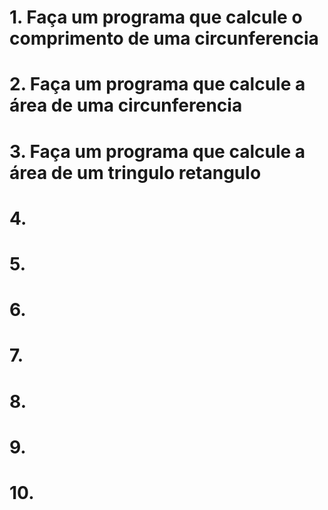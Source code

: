 # 1. Faça um programa que calcule o comprimento de uma circunferencia

# 2. Faça um programa que calcule a área de uma circunferencia

# 3. Faça um programa que calcule a área de um tringulo retangulo

# 4. 

# 5.

# 6.

# 7.

# 8.

# 9.

# 10.
